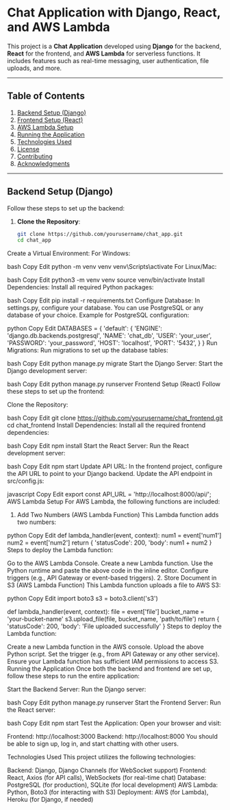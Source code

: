 # **Chat Application with Django, React, and AWS Lambda**

This project is a **Chat Application** developed using **Django** for the backend, **React** for the frontend, and **AWS Lambda** for serverless functions. It includes features such as real-time messaging, user authentication, file uploads, and more.

---

## **Table of Contents**

1. [Backend Setup (Django)](#backend-setup-django)
2. [Frontend Setup (React)](#frontend-setup-react)
3. [AWS Lambda Setup](#aws-lambda-setup)
4. [Running the Application](#running-the-application)
5. [Technologies Used](#technologies-used)
6. [License](#license)
7. [Contributing](#contributing)
8. [Acknowledgments](#acknowledgments)

---

## **Backend Setup (Django)**

Follow these steps to set up the backend:

1. **Clone the Repository**:
   ```bash
   git clone https://github.com/yourusername/chat_app.git
   cd chat_app

Create a Virtual Environment: For Windows:

bash
Copy
Edit
python -m venv venv
venv\Scripts\activate
For Linux/Mac:

bash
Copy
Edit
python3 -m venv venv
source venv/bin/activate
Install Dependencies: Install all required Python packages:

bash
Copy
Edit
pip install -r requirements.txt
Configure Database: In settings.py, configure your database. You can use PostgreSQL or any database of your choice. Example for PostgreSQL configuration:

python
Copy
Edit
DATABASES = {
    'default': {
        'ENGINE': 'django.db.backends.postgresql',
        'NAME': 'chat_db',
        'USER': 'your_user',
        'PASSWORD': 'your_password',
        'HOST': 'localhost',
        'PORT': '5432',
    }
}
Run Migrations: Run migrations to set up the database tables:

bash
Copy
Edit
python manage.py migrate
Start the Django Server: Start the Django development server:

bash
Copy
Edit
python manage.py runserver
Frontend Setup (React)
Follow these steps to set up the frontend:

Clone the Repository:

bash
Copy
Edit
git clone https://github.com/yourusername/chat_frontend.git
cd chat_frontend
Install Dependencies: Install all the required frontend dependencies:

bash
Copy
Edit
npm install
Start the React Server: Run the React development server:

bash
Copy
Edit
npm start
Update API URL: In the frontend project, configure the API URL to point to your Django backend. Update the API endpoint in src/config.js:

javascript
Copy
Edit
export const API_URL = 'http://localhost:8000/api/';
AWS Lambda Setup
For AWS Lambda, the following functions are included:

1. Add Two Numbers (AWS Lambda Function)
This Lambda function adds two numbers:

python
Copy
Edit
def lambda_handler(event, context):
    num1 = event['num1']
    num2 = event['num2']
    return {
        'statusCode': 200,
        'body': num1 + num2
    }
Steps to deploy the Lambda function:

Go to the AWS Lambda Console.
Create a new Lambda function.
Use the Python runtime and paste the above code in the inline editor.
Configure triggers (e.g., API Gateway or event-based triggers).
2. Store Document in S3 (AWS Lambda Function)
This Lambda function uploads a file to AWS S3:

python
Copy
Edit
import boto3
s3 = boto3.client('s3')

def lambda_handler(event, context):
    file = event['file']
    bucket_name = 'your-bucket-name'
    s3.upload_file(file, bucket_name, 'path/to/file')
    return {
        'statusCode': 200,
        'body': 'File uploaded successfully'
    }
Steps to deploy the Lambda function:

Create a new Lambda function in the AWS console.
Upload the above Python script.
Set the trigger (e.g., from API Gateway or any other service).
Ensure your Lambda function has sufficient IAM permissions to access S3.
Running the Application
Once both the backend and frontend are set up, follow these steps to run the entire application:

Start the Backend Server: Run the Django server:

bash
Copy
Edit
python manage.py runserver
Start the Frontend Server: Run the React server:

bash
Copy
Edit
npm start
Test the Application: Open your browser and visit:

Frontend: http://localhost:3000
Backend: http://localhost:8000
You should be able to sign up, log in, and start chatting with other users.

Technologies Used
This project utilizes the following technologies:

Backend: Django, Django Channels (for WebSocket support)
Frontend: React, Axios (for API calls), WebSockets (for real-time chat)
Database: PostgreSQL (for production), SQLite (for local development)
AWS Lambda: Python, Boto3 (for interacting with S3)
Deployment: AWS (for Lambda), Heroku (for Django, if needed)

